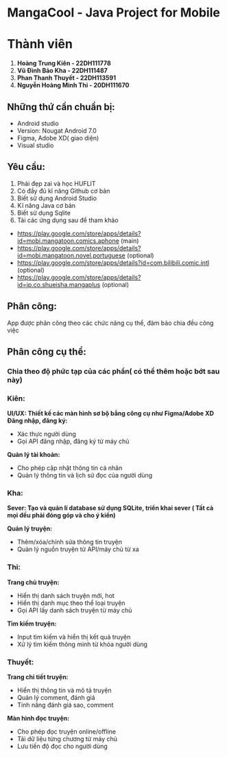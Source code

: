 # MangaCool - Java Project for Mobile 
# Thành viên
1. **Hoàng Trung Kiên - 22DH111778**
2. **Vũ Đình Bảo Kha - 22DH111487**
3. **Phan Thanh Thuyết - 22DH113591**
4. **Nguyễn Hoàng Minh Thi - 20DH111670**
## Những thứ cần chuẩn bị:

-  Android studio
- Version: Nougat Android 7.0
- Figma, Adobe XD( giao diện) 
- Visual studio
## Yêu cầu:

1.  Phải đẹp zai và học HUFLIT
2. Có đầy đủ kĩ năng Github cơ bản
3. Biết sử dụng Android Studio
4. Kĩ năng Java cơ bản
5. Biết sử dụng Sqlite
6. Tải các ứng dụng sau để tham khảo
- https://play.google.com/store/apps/details?id=mobi.mangatoon.comics.aphone (main)
- https://play.google.com/store/apps/details?id=mobi.mangatoon.novel.portuguese (optional)
- https://play.google.com/store/apps/details?id=com.bilibili.comic.intl (optional)
- https://play.google.com/store/apps/details?id=jp.co.shueisha.mangaplus (optional)
## Phân công:
App được phân công theo các chức năng cụ thể, đảm bảo chia đều công việc
## Phân công cụ thể:
### **Chia theo độ phức tạp của các phần( có thể thêm hoặc bớt sau này)**
### Kiên:
**UI/UX:  Thiết kế các màn hình sơ bộ bằng công cụ như Figma/Adobe XD** 
**Đăng nhập, đăng ký:**
- Xác thực người dùng 
- Gọi API đăng nhập, đăng ký từ máy chủ

**Quản lý tài khoản:**
- Cho phép cập nhật thông tin cá nhân
- Quản lý thông tin và lịch sử đọc của người dùng

### Kha: 
**Sever: Tạo và quản lí database sử dụng SQLite, triển khai sever ( Tất cả mọi đều phải đóng góp và cho ý kiến)**

**Quản lý truyện:**
- Thêm/xóa/chỉnh sửa thông tin truyện 
- Quản lý nguồn truyện từ API/máy chủ từ xa

### Thi: 
**Trang chủ truyện:**
- Hiển thị danh sách truyện mới, hot
- Hiển thị danh mục theo thể loại truyện 
- Gọi API lấy danh sách truyện từ máy chủ

**Tìm kiếm truyện:**
- Input tìm kiếm và hiển thị kết quả truyện 
- Xử lý tìm kiếm thông minh từ khóa người dùng 

### Thuyết: 

**Trang chi tiết truyện:**
- Hiển thị thông tin và mô tả truyện 
- Quản lý comment, đánh giá
- Tính năng đánh giá sao, comment
 
**Màn hình đọc truyện:**
- Cho phép đọc truyện online/offline 
- Tải dữ liệu từng chương từ máy chủ 
- Lưu tiến độ đọc cho người dùng
